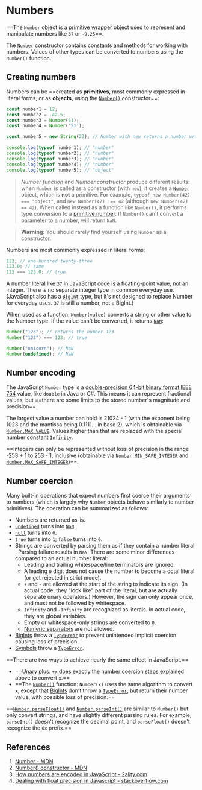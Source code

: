 # Numbers

==The `Number` object is a [primitive wrapper object](https://developer.mozilla.org/en-US/docs/Glossary/Primitive#primitive_wrapper_objects_in_javascript) used to represent and manipulate numbers like `37` or `-9.25`==.

The `Number` constructor contains constants and methods for working with numbers. Values of other types can be converted to numbers using the `Number()` function.

## Creating numbers

Numbers can be ==created as **primitives**, most commonly expressed in literal forms, or as **objects**, using the [`Number()`](https://developer.mozilla.org/en-US/docs/Web/JavaScript/Reference/Global_Objects/Number/Number) constructor==:

```js
const number1 = 12;
const number2 = -42.5;
const number3 = Number(51);
const number4 = Number('51');

const number5 = new String(23); // Number with new returns a number wrapper object

console.log(typeof number1); // "number"
console.log(typeof number2); // "number"
console.log(typeof number3); // "number"
console.log(typeof number4); // "number"
console.log(typeof number5); // "object"
```

> _Number function_ and _Number constructor_ produce different results: when `Number` is called as a constructor (with `new`), it creates a [`Number`](https://developer.mozilla.org/en-US/docs/Web/JavaScript/Reference/Global_Objects/Number) object, which is **not** a primitive. For example, `typeof new Number(42) === "object"`, and `new Number(42) !== 42` (although `new Number(42) == 42`). When called instead as a function like `Number()`, it performs type conversion to a [primitive number](https://developer.mozilla.org/en-US/docs/Glossary/Number). If `Number()` can't convert a parameter to a number, will return `NaN`.

> **Warning:** You should rarely find yourself using `Number` as a constructor.

Numbers are most commonly expressed in literal forms:

```js
123; // one-hundred twenty-three
123.0; // same
123 === 123.0; // true
```

A number literal like `37` in JavaScript code is a floating-point value, not an integer. There is no separate integer type in common everyday use. (JavaScript also has a [`BigInt`](https://developer.mozilla.org/en-US/docs/Web/JavaScript/Reference/Global_Objects/BigInt) type, but it's not designed to replace Number for everyday uses. `37` is still a number, not a BigInt.)

When used as a function, `Number(value)` converts a string or other value to the Number type. If the value can't be converted, it returns [`NaN`](https://developer.mozilla.org/en-US/docs/Web/JavaScript/Reference/Global_Objects/NaN):

```js
Number("123"); // returns the number 123
Number("123") === 123; // true

Number("unicorn"); // NaN
Number(undefined); // NaN
```

## Number encoding

The JavaScript `Number` type is a [double-precision 64-bit binary format IEEE 754](https://en.wikipedia.org/wiki/Double_precision_floating-point_format) value, like `double` in Java or C#. This means it can represent fractional values, but ==there are some limits to the stored number's magnitude and precision==.

The largest value a number can hold is 21024 - 1 (with the exponent being 1023 and the mantissa being 0.1111… in base 2), which is obtainable via [`Number.MAX_VALUE`](https://developer.mozilla.org/en-US/docs/Web/JavaScript/Reference/Global_Objects/Number/MAX_VALUE). Values higher than that are replaced with the special number constant [`Infinity`](https://developer.mozilla.org/en-US/docs/Web/JavaScript/Reference/Global_Objects/Infinity).

==Integers can only be represented without loss of precision in the range -253 + 1 to 253 - 1, inclusive (obtainable via [`Number.MIN_SAFE_INTEGER`](https://developer.mozilla.org/en-US/docs/Web/JavaScript/Reference/Global_Objects/Number/MIN_SAFE_INTEGER) and [`Number.MAX_SAFE_INTEGER`](https://developer.mozilla.org/en-US/docs/Web/JavaScript/Reference/Global_Objects/Number/MAX_SAFE_INTEGER))==.

## Number coercion

Many built-in operations that expect numbers first coerce their arguments to numbers (which is largely why `Number` objects behave similarly to number primitives). The operation can be summarized as follows:

- Numbers are returned as-is.
- [`undefined`](https://developer.mozilla.org/en-US/docs/Web/JavaScript/Reference/Global_Objects/undefined) turns into [`NaN`](https://developer.mozilla.org/en-US/docs/Web/JavaScript/Reference/Global_Objects/NaN).
- [`null`](https://developer.mozilla.org/en-US/docs/Web/JavaScript/Reference/Operators/null) turns into `0`.
- `true` turns into `1`; `false` turns into `0`.
- Strings are converted by parsing them as if they contain a number literal . Parsing failure results in `NaN`. There are some minor differences compared to an actual number literal:
  - Leading and trailing whitespace/line terminators are ignored.
  - A leading `0` digit does not cause the number to become a octal literal (or get rejected in strict mode).
  - `+` and `-` are allowed at the start of the string to indicate its sign. (In actual code, they "look like" part of the literal, but are actually separate unary operators.) However, the sign can only appear once, and must not be followed by whitespace.
  - `Infinity` and `-Infinity` are recognized as literals. In actual code, they are global variables.
  - Empty or whitespace-only strings are converted to `0`.
  - [Numeric separators](https://developer.mozilla.org/en-US/docs/Web/JavaScript/Reference/Lexical_grammar#numeric_separators) are not allowed.
- [BigInts](https://developer.mozilla.org/en-US/docs/Web/JavaScript/Reference/Global_Objects/BigInt) throw a [`TypeError`](https://developer.mozilla.org/en-US/docs/Web/JavaScript/Reference/Global_Objects/TypeError) to prevent unintended implicit coercion causing loss of precision.
- [Symbols](https://developer.mozilla.org/en-US/docs/Web/JavaScript/Reference/Global_Objects/Symbol) throw a [`TypeError`](https://developer.mozilla.org/en-US/docs/Web/JavaScript/Reference/Global_Objects/TypeError).

==There are two ways to achieve nearly the same effect in JavaScript.==

- ==[Unary plus](https://developer.mozilla.org/en-US/docs/Web/JavaScript/Reference/Operators/Unary_plus): `+x` does exactly the number coercion steps explained above to convert `x`.==
- ==The [`Number()`](https://developer.mozilla.org/en-US/docs/Web/JavaScript/Reference/Global_Objects/Number/Number) function: `Number(x)` uses the same algorithm to convert `x`, except that [BigInts](https://developer.mozilla.org/en-US/docs/Web/JavaScript/Reference/Global_Objects/BigInt) don't throw a [`TypeError`](https://developer.mozilla.org/en-US/docs/Web/JavaScript/Reference/Global_Objects/TypeError), but return their number value, with possible loss of precision.==

==[`Number.parseFloat()`](https://developer.mozilla.org/en-US/docs/Web/JavaScript/Reference/Global_Objects/Number/parseFloat) and [`Number.parseInt()`](https://developer.mozilla.org/en-US/docs/Web/JavaScript/Reference/Global_Objects/Number/parseInt) are similar to `Number()` but only convert strings, and have slightly different parsing rules. For example, `parseInt()` doesn't recognize the decimal point, and `parseFloat()` doesn't recognize the `0x` prefix.==

## References

1. [Number - MDN](https://developer.mozilla.org/en-US/docs/Web/JavaScript/Reference/Global_Objects/Number)
2. [Number() constructor - MDN](https://developer.mozilla.org/en-US/docs/Web/JavaScript/Reference/Global_Objects/Number/Number)
3. [How numbers are encoded in JavaScript - 2ality.com](https://2ality.com/2012/04/number-encoding.html)
4. [Dealing with float precision in Javascript - stackoverflow.com](https://stackoverflow.com/questions/11695618/dealing-with-float-precision-in-javascript)
